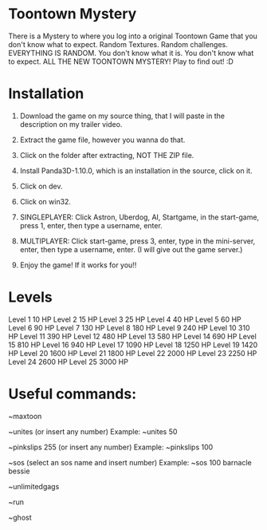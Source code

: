 # Toontown Mystery
There is a Mystery to where you log into a original Toontown Game that you don't know what to expect.
Random Textures.
Random challenges.
EVERYTHING IS RANDOM.
You don't know what it is.
You don't know what to expect.
ALL THE NEW TOONTOWN MYSTERY!
Play to find out! :D
# Installation
1. Download the game on my source thing, that I will paste in the description on my trailer video.

2. Extract the game file, however you wanna do that.

3. Click on the folder after extracting, NOT THE ZIP file.

4. Install Panda3D-1.10.0, which is an installation in the source, click on it.

5. Click on dev.

6. Click on win32.

7. SINGLEPLAYER: Click Astron, Uberdog, AI, Startgame, in the start-game, press 1, enter, then type a username, enter.

8. MULTIPLAYER: Click start-game, press 3, enter, type in the mini-server, enter, then type a username, enter. (I will give out the game server.)

9. Enjoy the game! If it works for you!!

# Levels
Level 1 10 HP
Level 2 15 HP
Level 3 25 HP
Level 4 40 HP
Level 5 60 HP
Level 6 90 HP
Level 7 130 HP
Level 8 180 HP
Level 9 240 HP
Level 10 310 HP
Level 11 390 HP
Level 12 480 HP
Level 13 580 HP
Level 14 690 HP
Level 15 810 HP
Level 16 940 HP
Level 17 1090 HP
Level 18 1250 HP
Level 19 1420 HP
Level 20 1600 HP
Level 21 1800 HP
Level 22 2000 HP
Level 23 2250 HP
Level 24 2600 HP
Level 25 3000 HP




# Useful commands:

~maxtoon

~unites (or insert any number) Example: ~unites 50

~pinkslips 255 (or insert any number) Example: ~pinkslips 100

~sos (select an sos name and insert number) Example: ~sos 100 barnacle bessie

~unlimitedgags

~run

~ghost
